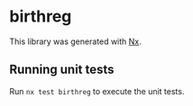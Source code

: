 # birthreg

This library was generated with [Nx](https://nx.dev).

## Running unit tests

Run `nx test birthreg` to execute the unit tests.
